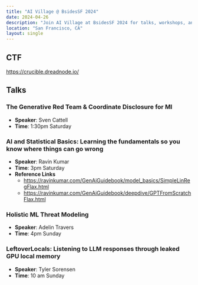 ```yaml
---
title: "AI Village @ BsidesSF 2024"
date: 2024-04-26
description: "Join AI Village at BsidesSF 2024 for talks, workshops, and demos."
location: "San Francisco, CA"
layout: single
---
```


## CTF
https://crucible.dreadnode.io/

## Talks
### The Generative Red Team & Coordinate Disclosure for Ml

* **Speaker**: Sven Cattell
* **Time**: 1:30pm Saturday

### AI and Statistical Basics: Learning the fundamentals so you know where things can go wrong

* **Speaker**: Ravin Kumar
* **Time**: 3pm Saturday
* **Reference Links**
  * https://ravinkumar.com/GenAiGuidebook/model_basics/SimpleLinRegFlax.html
  * https://ravinkumar.com/GenAiGuidebook/deepdive/GPTFromScratchFlax.html

### Holistic ML Threat Modeling

* **Speaker**: Adelin Travers
* **Time**: 4pm Sunday


### LeftoverLocals: Listening to LLM responses through leaked GPU local memory

* **Speaker**: Tyler Sorensen
* **Time**: 10 am Sunday
